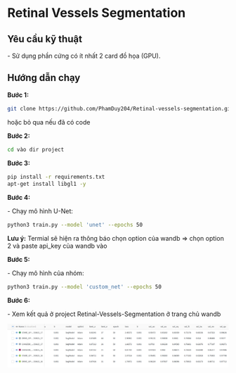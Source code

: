 # Retinal Vessels Segmentation

## Yêu cầu kỹ thuật
\- Sử dụng phần cứng có ít nhất 2 card đồ họa (GPU). 

## Hướng dẫn chạy
**Bước 1:**
```bash
git clone https://github.com/PhamDuy204/Retinal-vessels-segmentation.git
```
hoặc bỏ qua nếu đã có code

**Bước 2:**
```bash
cd vào dir project
```

**Bước 3:**
```bash
pip install -r requirements.txt 
apt-get install libgl1 -y
```

**Bước 4:**

\- Chạy mô hình U-Net:
```bash
python3 train.py --model 'unet' --epochs 50
```

**Lưu ý:** Termial sẽ hiện ra thông báo chọn option của wandb => chọn option 2 và paste api_key của wandb vào

**Bước 5:**

\- Chạy mô hình của nhóm: 
```bash
python3 train.py --model 'custom_net' --epochs 50
```

**Bước 6:**

\- Xem kết quả ở project Retinal-Vessels-Segmentation ở trang chủ wandb

![Result](public/Screenshot%20from%202025-06-16%2001-42-31.png)
